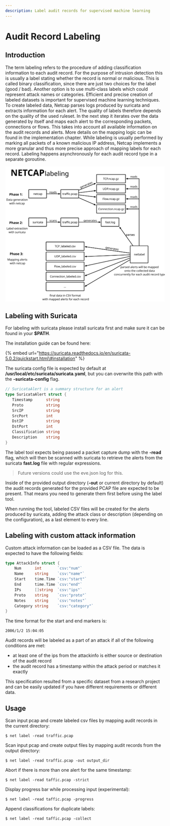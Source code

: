 ```yaml
---
description: Label audit records for supervised machine learning
---
```


# Audit Record Labeling

## Introduction

The term labeling refers to the procedure of adding classification information to each audit record. For the purpose of intrusion detection this is usually a label stating whether the record is normal or malicious. This is called binary classification, since there are just two choices for the label \(good / bad\). Another option is to use multi-class labels which could represent attack names or categories. Efficient and precise creation of labeled datasets is important for supervised machine learning techniques. To create labeled data, Netcap parses logs produced by suricata and extracts information for each alert. The quality of labels therefore depends on the quality of the used ruleset. In the next step it iterates over the data generated by itself and maps each alert to the corresponding packets, connections or flows. This takes into account all available information on the audit records and alerts. More details on the mapping logic can be found in the implementation chapter. While labeling is usually performed by marking all packets of a known malicious IP address, Netcap implements a more granular and thus more precise approach of mapping labels for each record. Labeling happens asynchronously for each audit record type in a separate goroutine.

![Labeling audit records with alerts from suricata](.gitbook/assets/labels%20%281%29.svg)

## Labeling with Suricata

For labeling with suricata please install suricata first and make sure it can be found in your **$PATH**.

The installation guide can be found here:

{% embed url="https://suricata.readthedocs.io/en/suricata-5.0.2/quickstart.html\#installation" %}

The suricata config file is expected by default at **/usr/local/etc/suricata/suricata.yaml**, but you can overwrite this path with the **-suricata-config** flag.

```go
// SuricataAlert is a summary structure for an alert
type SuricataAlert struct {
   Timestamp      string
   Proto          string
   SrcIP          string
   SrcPort        int
   DstIP          string
   DstPort        int
   Classification string
   Description    string
}
```

The label tool expects being passed a packet capture dump with the **-read** flag, which will then be scanned with suricata to retrieve the alerts from the suricata **fast.log** file with regular expressions.

> Future versions could use the eve.json log for this.

Inside of the provided output directory \(**-out** or current directory by default\) the audit records generated for the provided PCAP file are expected to be present. That means you need to generate them first before using the label tool.

When running the tool, labeled CSV files will be created for the alerts produced by suricata, adding the attack class or description \(depending on the configuration\), as a last element to every line.

## Labeling with custom attack information

Custom attack information can be loaded as a CSV file. The data is expected to have the following fields:

```go
type AttackInfo struct {
	Num      int       `csv:"num"`
	Name     string    `csv:"name"`
	Start    time.Time `csv:"start"`
	End      time.Time `csv:"end"`
	IPs      []string  `csv:"ips"`
	Proto    string    `csv:"proto"`
	Notes    string    `csv:"notes"`
	Category string    `csv:"category"`
}
```

The time format for the start and end markers is:

```text
2006/1/2 15:04:05
```

Audit records will be labeled as a part of an attack if all of the following conditions are met:

* at least one of the ips from the attackinfo is either source or destination of the audit record
* the audit record has a timestamp within the attack period or matches it exactly

This specification resulted from a specific dataset from a research project and can be easily updated if you have different requirements or different data.

## Usage

Scan input pcap and create labeled csv files by mapping audit records in the current directory:

```text
$ net label -read traffic.pcap
```

Scan input pcap and create output files by mapping audit records from the output directory:

```text
$ net label -read traffic.pcap -out output_dir
```

Abort if there is more than one alert for the same timestamp:

```text
$ net label -read taffic.pcap -strict
```

Display progress bar while processing input \(experimental\):

```text
$ net label -read taffic.pcap -progress
```

Append classifications for duplicate labels:

```text
$ net label -read taffic.pcap -collect
```

